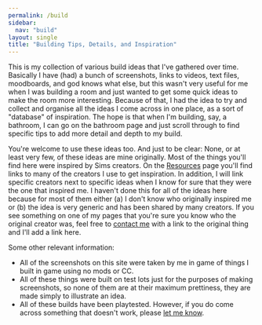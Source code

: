 ```yaml
---
permalink: /build
sidebar:
  nav: "build"
layout: single
title: "Building Tips, Details, and Inspiration"
---
```


This is my collection of various build ideas that I've gathered over time. Basically I have (had) a bunch of screenshots, links to videos, text files, moodboards, and god knows what else, but this wasn't very useful for me when I was building a room and just wanted to get some quick ideas to make the room more interesting. Because of that, I had the idea to try and collect and organise all the ideas I come across in one place, as a sort of "database" of inspiration. The hope is that when I'm building, say, a bathroom, I can go on the bathroom page and just scroll through to find specific tips to add more detail and depth to my build. 

You're welcome to use these ideas too. And just to be clear: None, or at least very few, of these ideas are mine originally. Most of the things you'll find here were inspired by Sims creators. On the [Resources](/build/links) page you'll find links to many of the creators I use to get inspiration. In addition, I will link specific creators next to specific ideas when I know for sure that they were the one that inspired me. I haven't done this for all of the ideas here because for most of them either (a) I don't know who originally inspired me or (b) the idea is very generic and has been shared by many creators. If you see something on one of my pages that you're sure you know who the original creator was, feel free to [contact me](/contact) with a link to the original thing and I'll add a link here. 

Some other relevant information: 
*  All of the screenshots on this site were taken by me in game of things I built in game using no mods or CC. 
* All of these things were built on test lots just for the purposes of making screenshots, so none of them are at their maximum prettiness, they are made simply to illustrate an idea.
* All of these builds have been playtested. However, if you do come across something that doesn't work, please [let me know](/contact). 
